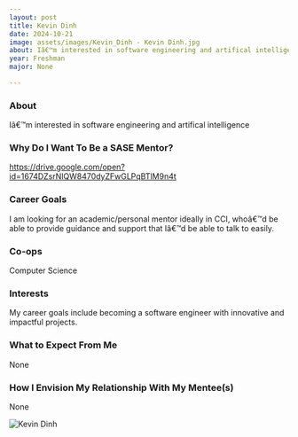 ```yaml
---
layout: post
title: Kevin Dinh 
date: 2024-10-21
image: assets/images/Kevin_Dinh - Kevin Dinh.jpg
about: Iâ€™m interested in software engineering and artifical intelligence
year: Freshman
major: None

---
```


### About

Iâ€™m interested in software engineering and artifical intelligence

### Why Do I Want To Be a SASE Mentor?

https://drive.google.com/open?id=1674DZsrNlQW8470dyZFwGLPqBTlM9n4t

### Career Goals

I am looking for an academic/personal mentor ideally in CCI, whoâ€™d be able to provide guidance and support that Iâ€™d be able to talk to easily. 

### Co-ops

Computer Science

### Interests

My career goals include becoming a software engineer with innovative and impactful projects.

### What to Expect From Me

None

### How I Envision My Relationship With My Mentee(s) 

None

<div class="text-center my-5">
    <img src="https://sase-drexel.github.io/mentorship-2024/assets/images/Kevin_Dinh - Kevin Dinh.jpg" alt="Kevin Dinh" class="rounded post-img" />
</div>
